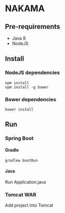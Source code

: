 # NAKAMA

## Pre-requirements
+ Java 8
+ NodeJS

## Install
### NodeJS dependencies
    npm install
    npm install -g bower
### Bower dependencies
    bower install
## Run
### Spring Boot
#### Gradle
    gradlew bootRun
#### Java
Run Application.java
### Tomcat WAR
Add project into Tomcat